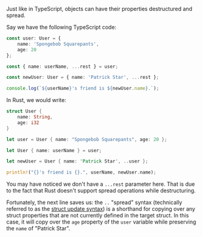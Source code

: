 Just like in TypeScript, objects can have their properties destructured and spread.

Say we have the following TypeScript code:

```typescript
const user: User = {
	name: 'Spongebob Squarepants',
	age: 20
};

const { name: userName, ...rest } = user;

const newUser: User = { name: 'Patrick Star', ...rest };

console.log(`${userName}'s friend is ${newUser.name}.`);
```

In Rust, we would write:

```rust
struct User {
	name: String,
	age: i32
}

let user = User { name: "Spongebob Squarepants", age: 20 };

let User { name: userName } = user;

let newUser = User { name: 'Patrick Star', ..user };

println!("{}'s friend is {}.", userName, newUser.name);
```

You may have noticed we don't have a `...rest` parameter here. That is due to the fact that Rust doesn't support spread operations while destructuring.

Fortunately, the next line saves us: the `..` "spread" syntax (technically referred to as the [struct update syntax](https://doc.rust-lang.org/book/ch05-01-defining-structs.html#creating-instances-from-other-instances-with-struct-update-syntax)) is a shorthand for copying over any struct properties that are not currently defined in the target struct. In this case, it will copy over the `age` property of the `user` variable while preserving the `name` of "Patrick Star".